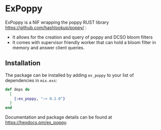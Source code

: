 # ExPoppy

ExPoppy is a NIF wrapping the poppy RUST library https://github.com/hashlookup/poppy/ :
  - It allows for the creation and query of poppy and DCSO bloom filters
  - It comes with supervisor friendly worker that can hold a bloom filter in memory and answer client queries.

## Installation

The package can be installed by adding `ex_poppy` to your list of dependencies in `mix.exs`:

```elixir
def deps do
  [
    {:ex_poppy, "~> 0.2.0"}
  ]
end
```

Documentation and package details can be found at <https://hexdocs.pm/ex_poppy>.